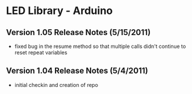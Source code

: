 LED Library - Arduino
========================================

Version 1.05 Release Notes (5/15/2011)
----------------------------------------
 * fixed bug in the resume method so that multiple calls didn't continue to reset repeat variables
 
Version 1.04 Release Notes (5/4/2011)
----------------------------------------
 * initial checkin and creation of repo
